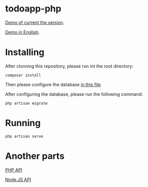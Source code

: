 # todoapp-php

[Demo of current the version](https://youtu.be/yaCapL30PRE).

[Demo in English](https://www.youtube.com/watch?v=zSuqlGYUY7Y).


# Installing

After clonning this repository, please run int the root directory:

```
composer install
```

Then please configure the database [in this file](https://github.com/andreterceiro/todoapp-php/blob/master/config/database.php).

After configuring the database, please run the following command:

```
php artisan migrate
```


# Running

```
php artisan serve
```


# Another parts

[PHP API](https://github.com/andreterceiro/todoapp-php)

[Node.JS API](https://github.com/andreterceiro/todoapp-nodejs)

